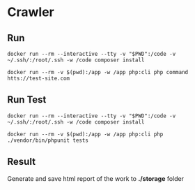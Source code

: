 # Crawler

## Run

```docker run --rm --interactive --tty -v "$PWD":/code -v ~/.ssh/:/root/.ssh -w /code composer install```

```docker run --rm -v $(pwd):/app -w /app php:cli php command htts://test-site.com```


## Run Test

```docker run --rm --interactive --tty -v "$PWD":/code -v ~/.ssh/:/root/.ssh -w /code composer install```

```docker run --rm -v $(pwd):/app -w /app php:cli php ./vendor/bin/phpunit tests```

## Result

Generate and save html report of the work to **./storage** folder 